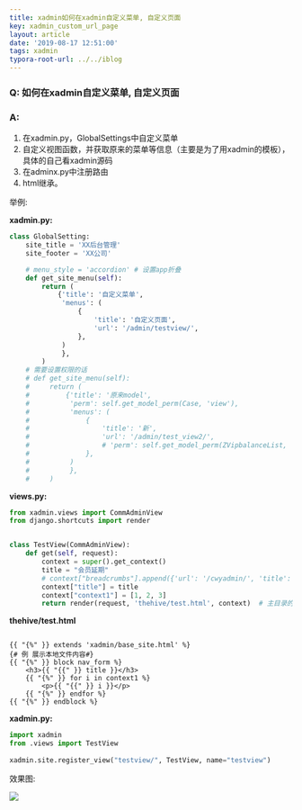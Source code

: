 ```yaml
---
title: xadmin如何在xadmin自定义菜单, 自定义页面
key: xadmin_custom_url_page
layout: article
date: '2019-08-17 12:51:00'
tags: xadmin
typora-root-url: ../../iblog
---
```


### Q: 如何在xadmin自定义菜单, 自定义页面

### A:

1. 在xadmin.py，GlobalSettings中自定义菜单
2. 自定义视图函数，并获取原来的菜单等信息（主要是为了用xadmin的模板），具体的自己看xadmin源码
3. 在adminx.py中注册路由
4. html继承。

举例:

**xadmin.py:**

```python
class GlobalSetting:
    site_title = 'XX后台管理'
    site_footer = 'XX公司'

    # menu_style = 'accordion' # 设置app折叠
    def get_site_menu(self):
        return (
            {'title': '自定义菜单',
             'menus': (
                 {
                     'title': '自定义页面',
                     'url': '/admin/testview/',
                 },
             )
             },
        )
    # 需要设置权限的话
    # def get_site_menu(self):
    #     return (
    #         {'title': '原来model',
    #          'perm': self.get_model_perm(Case, 'view'),
    #          'menus': (
    #              {
    #                  'title': '新',
    #                  'url': '/admin/test_view2/',
    #                  # 'perm': self.get_model_perm(ZVipbalanceList, 'view'),
    #              },
    #          )
    #          },
    #     )
```

**views.py:**

```python
from xadmin.views import CommAdminView
from django.shortcuts import render


class TestView(CommAdminView):
    def get(self, request):
        context = super().get_context()
        title = "会员延期"
        # context["breadcrumbs"].append({'url': '/cwyadmin/', 'title': title})
        context["title"] = title
        context["context1"] = [1, 2, 3]
        return render(request, 'thehive/test.html', context)  # 主目录的 template下的 html文件
```

**thehive/test.html**



```django

{{ "{%" }} extends 'xadmin/base_site.html' %}
{# 例 展示本地文件内容#}
{{ "{%" }} block nav_form %}
    <h3>{{ "{{" }} title }}</h3>
    {{ "{%" }} for i in context1 %}
        <p>{{ "{{" }} i }}</p>
    {{ "{%" }} endfor %}
{{ "{%" }} endblock %}

```



**xadmin.py:**

```python
import xadmin
from .views import TestView
 
xadmin.site.register_view("testview/", TestView, name="testview")
```

效果图:

![](https://imgs.zhangbaobao.cn/img/20190718172147.png)

### 